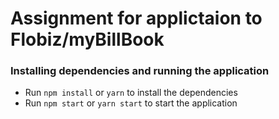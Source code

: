 # Assignment for applictaion to Flobiz/myBillBook

### Installing dependencies and running the application

- Run `npm install` or `yarn` to install the dependencies
- Run `npm start` or `yarn start` to start the application
